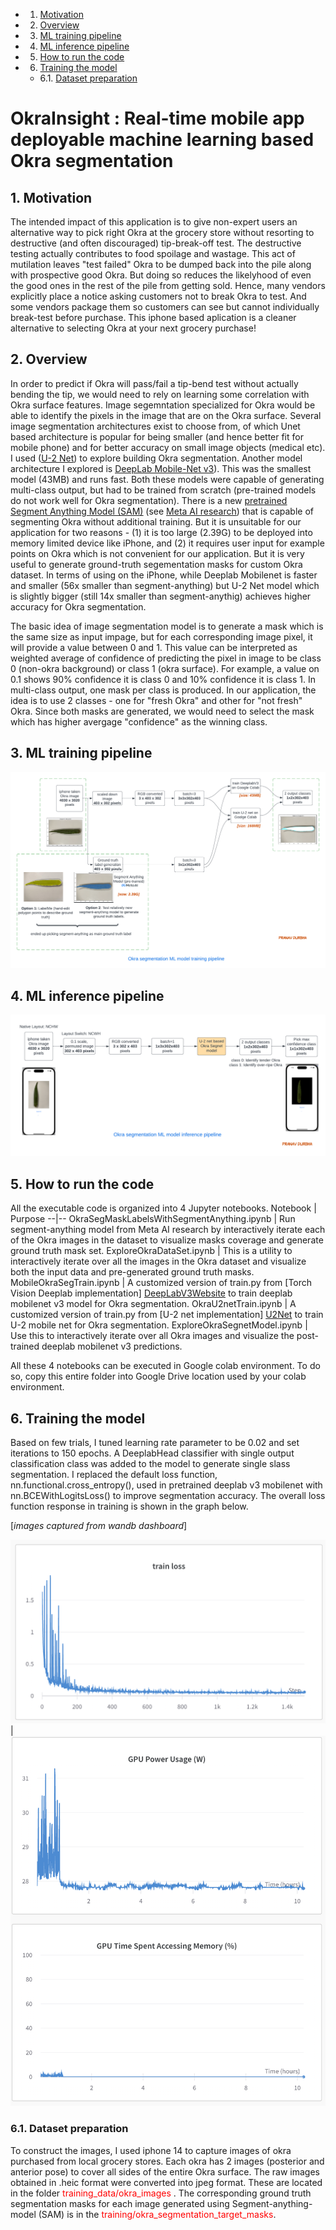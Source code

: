 <!-- vscode-markdown-toc -->
* 1. [Motivation](#Motivation)
* 2. [Overview](#Overview)
* 3. [ML training pipeline](#MLtrainingpipeline)
* 4. [ML inference pipeline](#MLinferencepipeline)
* 5. [How to run the code](#Howtorunthecode)
* 6. [Training the model](#Trainingthemodel)
	* 6.1. [Dataset preparation](#Datasetpreparation)

<!-- vscode-markdown-toc-config
	numbering=true
	autoSave=true
	/vscode-markdown-toc-config -->
<!-- /vscode-markdown-toc -->

# OkraInsight : Real-time mobile app deployable machine learning based Okra segmentation

##  1. <a name='Motivation'></a>Motivation
The intended impact of this application is to give non-expert users an alternative way to pick right Okra at the grocery store without resorting to destructive (and often discouraged) tip-break-off test. The destructive testing actually contributes to food spoilage and wastage. This act of mutilation leaves "test failed" Okra to be dumped back into the pile along with prospective good Okra. But doing so reduces the likelyhood of even the good ones in the rest of the pile from getting sold. Hence, many vendors explicitly place a notice asking customers not to break Okra to test. And some vendors package them so customers can see but cannot individually break-test before purchase. This iphone based aplication is a cleaner alternative to selecting Okra at your next grocery purchase!

##  2. <a name='Overview'></a>Overview
In order to predict if Okra will pass/fail a tip-bend test without actually bending the tip, we would need to rely on learning some correlation with Okra surface features. Image segemntation specialized for Okra would be able to identify the pixels in the image that are on the Okra surface. Several image segmentation architectures exist to choose from, of which Unet based architecture is popular for being smaller (and hence better fit for mobile phone) and for better accuracy on small image objects (medical etc). I used ([<u>U-2 Net</u>][U2Net]) to explore building Okra segmentation. Another model architecture I explored is [<u>DeepLab Mobile-Net v3</u>][DeepLabV3Website]). This was the smallest model (43MB) and runs fast. Both these models were capable of generating multi-class output, but had to be trained from scratch (pre-trained models do not work well for Okra segmentation). There is a new [<u>pretrained Segment Anything Model (SAM)</u>][SAMGithub] (see [<u>Meta AI research</u>][SAMWebsite]) that is capable of segmenting Okra without additional training. But it is unsuitable for our application for two reasons - (1) it is too large (2.39G) to be deployed into memory limited device like iPhone, and (2) it requires user input for example points on Okra which is not convenient for our application. But it is very useful to generate ground-truth segementation masks for custom Okra dataset. In terms of  using on the iPhone, while Deeplab Mobilenet is faster and smaller (56x smaller than segment-anything) but U-2 Net model which is slightly bigger (still 14x smaller than segment-anythig) achieves higher accuracy for Okra segmentation. 
 

The basic idea of image segmentation model is to generate a mask which is the same size as input impage, but for each corresponding image pixel, it will provide a value between 0 and 1. This value can be interpreted as weighted average of confidence of predicting the pixel in image to be class 0 (non-okra background) or class 1 (okra surface). For example, a value on 0.1 shows 90% confidence it is class 0 and 10% confidence it is class 1. In multi-class output, one mask per class is produced. In our application, the idea is to use 2 classes - one for "fresh Okra" and other for "not fresh" Okra. Since both masks are generated, we would need to select the mask which has higher avergage "confidence" as the winning class. 




##  3. <a name='MLtrainingpipeline'></a>ML training pipeline 
![ Inference Pipeline ](./__artifacts/colab_training_pipeline.png)

##  4. <a name='MLinferencepipeline'></a>ML inference pipeline 
![ Inference Pipeline ](./__artifacts/ios_inference_pipeline.png)


##  5. <a name='Howtorunthecode'></a>How to run the code
All the executable code is organized into 4 Jupyter notebooks. 
Notebook | Purpose
--|--
OkraSegMaskLabelsWithSegmentAnything.ipynb | Run segment-anything model from Meta AI research by interactively iterate each of the Okra images in the dataset to visualize masks coverage and generate ground truth mask set. 
ExploreOkraDataSet.ipynb | This is a utility to interactively iterate over all the images in the Okra dataset and visualize both the input data and pre-generated ground truth masks.
MobileOkraSegTrain.ipynb | A customized version of train.py from [Torch Vision Deeplab implementation] [DeepLabV3Website] to train deeplab mobilenet v3 model for Okra segmentation. 
OkraU2netTrain.ipynb | A customized version of train.py from [U-2 net implementation] [U2Net] to train U-2 mobile net for Okra segmentation.
ExploreOkraSegnetModel.ipynb | Use this to interactively iterate over all Okra images and visualize the post-trained deeplab mobilenet v3 predictions.


All these 4 notebooks can be executed in Google colab environment. To do so, copy this entire folder into Google Drive location used by your colab environment. 

##  6. <a name='Trainingthemodel'></a>Training the model
Based on few trials, I tuned learning rate parameter to be 0.02 and set iterations to 150 epochs. A DeeplabHead classifier with single output classification class was added to the model to generate single slass segmentation. I replaced the default loss function, nn.functional.cross_entropy(), used in pretrained deeplab v3 mobilenet with nn.BCEWithLogitsLoss() to improve segmentation accuracy. The overall loss function response in training is shown in the graph below.  

[<i>images captured from wandb dashboard</i>]

![training loss ](./__artifacts/training_loss_function.png) | ![training loss ](./__artifacts/gpu_usage.png)

###  6.1. <a name='Datasetpreparation'></a>Dataset preparation

To construct the images, I used iphone 14 to capture images of okra purchased from local grocery stores. Each okra has 2 images (posterior and anterior pose) to cover all sides of the entire Okra surface. The raw images obtained in .heic format were converted into jpeg format. These are located in the folder <span style="color:red"> training_data/okra_images </span>. The corresponding ground truth segmentation masks for each image generated using Segment-anything-model (SAM) is in the <span style="color:red">training/okra_segmentation_target_masks</span>.



[DeepLabV3Website]: <https://github.com/pytorch/vision/tree/main/references/segmentation> "example text"
[SAMGithub]: <https://github.com/facebookresearch/segment-anything>
[SAMWebsite]: <https://ai.meta.com/research/publications/segment-anything/>
[LabelmeWebsite]: <http://labelme.csail.mit.edu/guidelines.html>
[PytorchUnet]: <https://github.com/milesial/Pytorch-UNet/tree/master>
[DeeplabOnIOS]: <https://pytorch.org/tutorials/beginner/deeplabv3_on_ios.html>
[U2Net]: <https://github.com/xuebinqin/U-2-Net>
